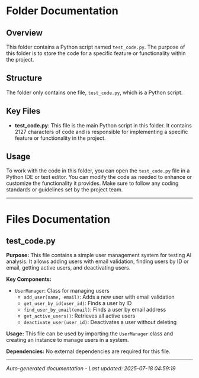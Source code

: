 # Folder Documentation

## Overview
This folder contains a Python script named `test_code.py`. The purpose of this folder is to store the code for a specific feature or functionality within the project.

## Structure
The folder only contains one file, `test_code.py`, which is a Python script.

## Key Files
- **test_code.py**: This file is the main Python script in this folder. It contains 2127 characters of code and is responsible for implementing a specific feature or functionality in the project.

## Usage
To work with the code in this folder, you can open the `test_code.py` file in a Python IDE or text editor. You can modify the code as needed to enhance or customize the functionality it provides. Make sure to follow any coding standards or guidelines set by the project team.

---

# Files Documentation

## test_code.py

**Purpose:** This file contains a simple user management system for testing AI analysis. It allows adding users with email validation, finding users by ID or email, getting active users, and deactivating users.

**Key Components:**
- `UserManager`: Class for managing users
  - `add_user(name, email)`: Adds a new user with email validation
  - `get_user_by_id(user_id)`: Finds a user by ID
  - `find_user_by_email(email)`: Finds a user by email address
  - `get_active_users()`: Retrieves all active users
  - `deactivate_user(user_id)`: Deactivates a user without deleting

**Usage:** This file can be used by importing the `UserManager` class and creating an instance to manage users in a system.

**Dependencies:** No external dependencies are required for this file.

---
*Auto-generated documentation - Last updated: 2025-07-18 04:59:19*
